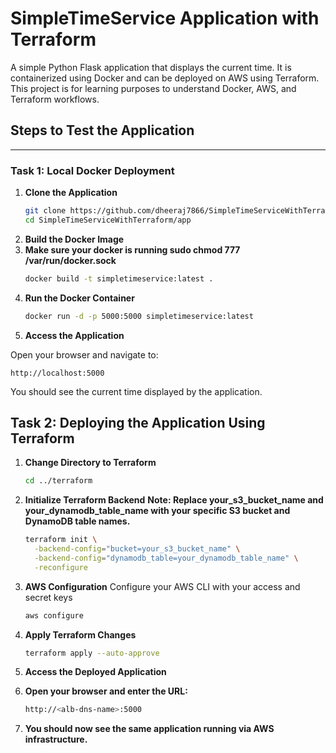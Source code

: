 # SimpleTimeService Application with Terraform  
A simple Python Flask application that displays the current time. It is containerized using Docker and can be deployed on AWS using Terraform. This project is for learning purposes to understand Docker, AWS, and Terraform workflows.

## **Steps to Test the Application**

---

### **Task 1: Local Docker Deployment**

1. **Clone the Application**
   ```bash
   git clone https://github.com/dheeraj7866/SimpleTimeServiceWithTerraform.git
   cd SimpleTimeServiceWithTerraform/app

2. **Build the Docker Image**
3. **Make sure your docker is running sudo chmod 777 /var/run/docker.sock**
    ```bash
    docker build -t simpletimeservice:latest .
4. **Run the Docker Container**
    ```bash
    docker run -d -p 5000:5000 simpletimeservice:latest
5. **Access the Application**

Open your browser and navigate to:

`http://localhost:5000`

You should see the current time displayed by the application.

## **Task 2: Deploying the Application Using Terraform**

 1. **Change Directory to Terraform**
    ```bash
    cd ../terraform

2. **Initialize Terraform Backend**
**Note: Replace your_s3_bucket_name and your_dynamodb_table_name with your specific S3 bucket and DynamoDB table names.**
    ```bash
    terraform init \
      -backend-config="bucket=your_s3_bucket_name" \
      -backend-config="dynamodb_table=your_dynamodb_table_name" \
      -reconfigure

3. **AWS Configuration**
  Configure your AWS CLI with your access and secret keys


   ```bash
   aws configure
4. **Apply Terraform Changes**
   ```bash
   terraform apply --auto-approve
5. **Access the Deployed Application**
6. **Open your browser and enter the URL:**
   ```bash
   http://<alb-dns-name>:5000

7. **You should now see the same application running via AWS infrastructure.**






